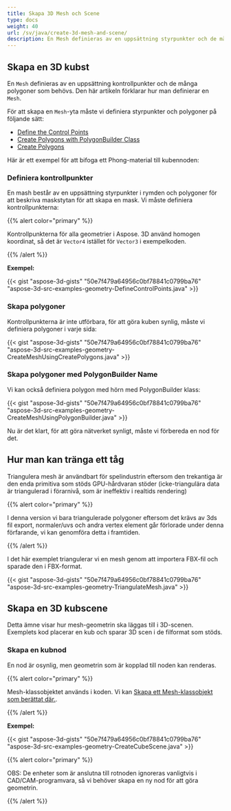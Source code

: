 ```yaml
---
title: Skapa 3D Mesh och Scene
type: docs
weight: 40
url: /sv/java/create-3d-mesh-and-scene/
description: En Mesh definieras av en uppsättning styrpunkter och de många n-sidig polygoner som behövs. Den här artikeln förklarar hur man definierar en Mesh.
---
```

##  **Skapa en 3D kubst**
En `Mesh` definieras av en uppsättning kontrollpunkter och de många polygoner som behövs. Den här artikeln förklarar hur man definierar en `Mesh`.

För att skapa en `Mesh`-yta måste vi definiera styrpunkter och polygoner på följande sätt:

- [Define the Control Points](/3d/java/create-3d-mesh-and-scene-html/)
- [Create Polygons with PolygonBuilder Class](/3d/java/create-3d-mesh-and-scene-html/)
- [Create Polygons](/3d/java/create-3d-mesh-and-scene-html/)

Här är ett exempel för att bifoga ett Phong-material till kubennoden:
###  **Definiera kontrollpunkter**
En mash består av en uppsättning styrpunkter i rymden och polygoner för att beskriva maskstytan för att skapa en mask. Vi måste definiera kontrollpunkterna:

{{% alert color="primary" %}} 

Kontrollpunkterna för alla geometrier i Aspose. 3D använd homogen koordinat, så det är `Vector4` istället för `Vector3` i exempelkoden.

{{% /alert %}} 

**Exempel:**

{{< gist "aspose-3d-gists" "50e7f479a64956c0bf78841c0799ba76" "aspose-3d-src-examples-geometry-DefineControlPoints.java" >}}



###  **Skapa polygoner**
Kontrollpunkterna är inte utförbara, för att göra kuben synlig, måste vi definiera polygoner i varje sida:

{{< gist "aspose-3d-gists" "50e7f479a64956c0bf78841c0799ba76" "aspose-3d-src-examples-geometry-CreateMeshUsingCreatePolygons.java" >}}



###  **Skapa polygoner med PolygonBuilder Name**
Vi kan också definiera polygon med hörn med PolygonBuilder klass:

{{< gist "aspose-3d-gists" "50e7f479a64956c0bf78841c0799ba76" "aspose-3d-src-examples-geometry-CreateMeshUsingPolygonBuilder.java" >}}

Nu är det klart, för att göra nätverket synligt, måste vi förbereda en nod för det.
##  **Hur man kan tränga ett tåg**
Triangulera mesh är användbart för spelindustrin eftersom den trekantiga är den enda primitiva som stöds GPU-hårdvaran stöder (icke-triangulära data är triangulerad i förarnivå, som är ineffektiv i realtids rendering)

{{% alert color="primary" %}} 

I denna version vi bara triangulerade polygoner eftersom det krävs av 3ds fil export, normaler/uvs och andra vertex element går förlorade under denna förfarande, vi kan genomföra detta i framtiden.

{{% /alert %}} 

I det här exemplet triangulerar vi en mesh genom att importera FBX-fil och sparade den i FBX-format.

{{< gist "aspose-3d-gists" "50e7f479a64956c0bf78841c0799ba76" "aspose-3d-src-examples-geometry-TriangulateMesh.java" >}}
##  **Skapa en 3D kubscene**
Detta ämne visar hur mesh-geometrin ska läggas till i 3D-scenen. Exemplets kod placerar en kub och sparar 3D scen i de filformat som stöds.
###  **Skapa en kubnod**
En nod är osynlig, men geometrin som är kopplad till noden kan renderas.

{{% alert color="primary" %}} 

Mesh-klassobjektet används i koden. Vi kan [Skapa ett Mesh-klassobjekt som berättat där.](https://docs.dynabic.com/display/3djava/Create+3D+Mesh+and+Scene#Create3DMeshandScene-Createa3DCubeMesh).

{{% /alert %}} 

**Exempel:**

{{< gist "aspose-3d-gists" "50e7f479a64956c0bf78841c0799ba76" "aspose-3d-src-examples-geometry-CreateCubeScene.java" >}}

{{% alert color="primary" %}} 

OBS: De enheter som är anslutna till rotnoden ignoreras vanligtvis i CAD/CAM-programvara, så vi behöver skapa en ny nod för att göra geometrin.

{{% /alert %}}
